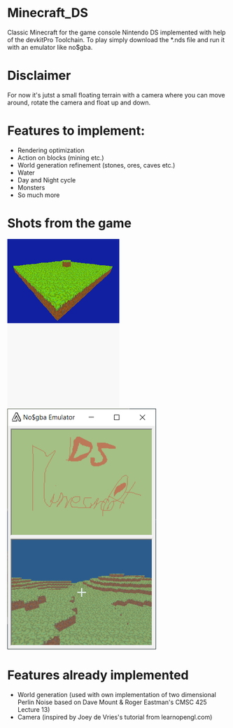 # Minecraft_DS
Classic Minecraft for the game console Nintendo DS implemented with help of the devkitPro Toolchain.
To play simply download the *.nds file and run it with an emulator like no$gba.

# Disclaimer
For now it's jutst a small floating terrain with a camera where you can move around, rotate the camera and float up and down.

# Features to implement:
  - Rendering optimization
  - Action on blocks (mining etc.)
  - World generation refinement (stones, ores, caves etc.)
  - Water
  - Day and Night cycle
  - Monsters
  - So much more

# Shots from the game

![](game_images/floating_platform.png) ![](game_images/floating_terrain.png)

# Features already implemented
  - World generation (used with own implementation of two dimensional Perlin Noise based on Dave Mount & Roger Eastman's CMSC 425 Lecture 13)
  - Camera (inspired by Joey de Vries's tutorial from learnopengl.com)